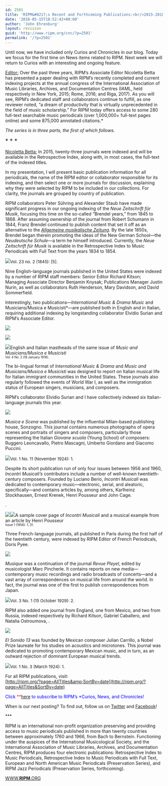 ```yaml
---
id: 2501
title: 'RIPM&#8217;s Recent and Forthcoming Publications:<br/>2015-2018 (Part I)'
date: '2018-05-15T18:52:42+00:00'
author: 'John Ehrenburg'
layout: revision
guid: 'http://www.ripm.org/cnc/?p=2501'
permalink: '/?p=2501'
---
```


Until now, we have included only Curios and Chronicles in our blog. Today we focus for the first time on News items related to RIPM. Next week we will return to Curios with an interesting and ongoing feature.

<u>Editor:</u> Over the past three years, RIPM’s Associate Editor Nicoletta Betta has presented a paper dealing with RIPM’s recently completed and current indexing projects at the annual congress of the International Association of Music Libraries, Archives, and Documentation Centres (IAML, held respectively in New York, 2015; Rome, 2016; and Riga, 2017). As you will see, RIPM’s dedicated staff and collaborators continue to fulfill, as one reviewer noted, “a dream of productivity that is virtually unprecedented in the field of music scholarship.” For RIPM today offers access to some 280 full-text searchable music periodicals (over 1,000,000+ full-text pages online) and some 875,000 annotated citations.*

*The series is in three parts, the first of which follows.*

<span style="font-size: 14pt;">\* \* \*</span>

<u>Nicoletta Betta:</u> In 2015, twenty-three journals were indexed and will be available in the Retrospective Index, along with, in most cases, the full-text of the indexed titles.

In my presentation, I will present basic publication information for all periodicals, the name of the RIPM editor or collaborator responsible for its indexing, and then select one or more journals for discussion, explaining why they were selected by RIPM to be included in our collections. For clarity, the journals are grouped by country of publication.

RIPM collaborators Peter Sühring and Alexander Staub have made significant progress in our ongoing indexing of the *Neue Zeitschrift für Musik*, focusing this time on the so-called “Brendel years,” from 1845 to 1868. After assuming ownership of the journal from Robert Schumann in 1844, Franz Brendel continued to publish content that set it off as an alternative to the [*Allgemeine musikalische Zeitung*](https://ripm.org/?page=JournalInfo&ABB=ALZ). By the late 1850s, Brendel began therein promoting the ideas of the New German School—the *Neudeutsche Schule*—a term he himself introduced. Currently, the *Neue Zeitschrift für Musik* is available in the Retrospective Index to Music Periodicals with Full Text from the years 1834 to 1854.

![](http://www.ripm.org/cnc/wp-content/uploads/2018/03/1-IAML-2015.jpg)<span style="font-size: 10pt;">Vol. 23 no. 2 (1845): \[5\].</span>

Nine English-language journals published in the United States were indexed by a number of RIPM staff members: Senior Editor Richard Kitson; Managing Associate Director Benjamin Knysak; Publications Manager Justin Nurin, as well as collaborators Ruth Henderson, Mary Davidson, and David Sommerfield.

Interestingly, two publications—*International Music &amp; Drama Music* and Musicians/Musica e Musicisti*—are published both in English and in Italian, requiring additional indexing by longstanding collaborator Elvidio Surian and RIPM’s Associate Editor.

![](http://www.ripm.org/cnc/wp-content/uploads/2018/03/1.2-IAML-2015-final-final.jpg)

![](http://www.ripm.org/cnc/wp-content/uploads/2018/03/3.2-IAMl-2015.jpg)

![](http://www.ripm.org/cnc/wp-content/uploads/2018/03/4.2-IAML-2015.jpg)English and Italian mastheads of the same issue of *Music and Musicians/Musica e Musicisti*  
<span style="font-size: 70%;">Vol. 4 No. 2 (18 January 1918).</span>

The bi-lingual format of *International Music &amp; Drama* and *Music and Musicians/Musica e Musicisti* was designed to report on Italian musical life for Italian immigrant communities in the United States. These journals also regularly followed the events of World War I, as well as the immigration status of European singers, musicians, and composers.

RIPM’s collaborator Elvidio Surian and I have collectively indexed six Italian-language journals this year.

![](http://www.ripm.org/cnc/wp-content/uploads/2018/03/2-IAML-2015-final-final.jpg)

*Musica e Scena* was published by the influential Milan-based publishing house, Sonzogno. This journal contains numerous photographs of opera scenes and portraits of singers and composers, particularly those representing the Italian *Giovane scuola* (Young School) of composers: Ruggero Leoncavallo, Pietro Mascagni, Umberto Giordano and Giacomo Puccini.

![](http://www.ripm.org/cnc/wp-content/uploads/2018/03/6-IAML-2015.jpg)<span style="font-size: 10pt;">Vol. 1 No. 11 (November 1924): 1.</span>

Despite its short publication run of only four issues between 1956 and 1960, *Incontri Musicali’s* contributors include a number of well-known twentieth-century composers. Founded by Luciano Berio, *Incontri Musicali* was dedicated to contemporary music—electronic, serial, and aleatoric, specifically—and contains articles by, among others, Karlheinz Stockhausen, Ernest Krenek, Henri Pousseur and John Cage.

.

![](http://www.ripm.org/cnc/wp-content/uploads/2018/03/7-IAMl-2015.jpg)![](http://www.ripm.org/cnc/wp-content/uploads/2018/03/8-IAML-2017.jpg)A sample cover page of *Incontri Musicali* and a musical example from an article by Henri Pousseur  
<span style="font-size: 70%;">Issue 1 (1956): 1, 31.</span>

Three French-language journals, all published in Paris during the first half of the twentieth century, were indexed by RIPM Editor of French Periodicals, Doris Pyee.

![](http://www.ripm.org/cnc/wp-content/uploads/2018/03/3-IAML-2015-final-final.jpg)

*Musique* was a continuation of the journal *Revue Pleyel*, edited by musicologist Marc Pincherle. It contains reports on new media—contemporary music recordings and radio broadcasts of concerts—and a vast array of correspondences on musical life from around the world. In fact, the journal was one of the first to publish correspondences from Japan.

![](http://www.ripm.org/cnc/wp-content/uploads/2018/03/10-IAML-2015.jpg)<span style="font-size: 10pt;">Vol. 3 No. 1 (15 October 1929): 2.</span>

RIPM also added one journal from England, one from Mexico, and two from Russia, indexed respectively by Richard Kitson, Gabriel Caballero, and Natalia Ostroumova, .

![](http://www.ripm.org/cnc/wp-content/uploads/2018/03/4-IAML-2015-final-final.jpg)

*El Sonido 13* was founded by Mexican composer Julian Carrillo, a Nobel Prize laureate for his studies on acoustics and microtones. This journal was dedicated to promoting contemporary Mexican music, and in turn, as an outward rejection of dominant European musical trends.

![](http://www.ripm.org/cnc/wp-content/uploads/2018/03/12-IAML-2015.jpg)<span style="font-size: 10pt;">Vol. 1 No. 3 (March 1924): 1.</span>

For all RIPM publications, visit:  
[http://ripm.org/?page=AllTitles&amp;SortBy=date](http://ripm.org/?page=AllTitles&SortBy=date)

<span style="color: #0000ff;">Click <span style="color: #ff0000;">**[here](http://ripm.org/?page=cncsubscribe) </span>to subscribe to RIPM’s *Curios, News, and Chronicles! </span>

When is our next posting? To find out, follow us on [Twitter](https://twitter.com/RIPMCenter) and [Facebook](https://www.facebook.com/RIPMCenter/)!

\*\*\*

RIPM is an international non-profit organization preserving and providing access to music periodicals published in more than twenty countries between approximately 1760 and 1966, from Bach to Bernstein. Functioning under the auspices of the International Musicological Society, and the International Association of Music Libraries, Archives, and Documentation Centres, RIPM produces four electronic publications: Retrospective Index to Music Periodicals, Retrospective Index to Music Periodicals with Full Text, European and North American Music Periodicals (Preservation Series), and RIPM Jazz Periodicals (Preservation Series, forthcoming).

[WWW.**RIPM**.ORG](http://cts.vresp.com/c/?RIPMConsortiumLtd./606886bac9/3fdca83fa7/d715bbc74f)